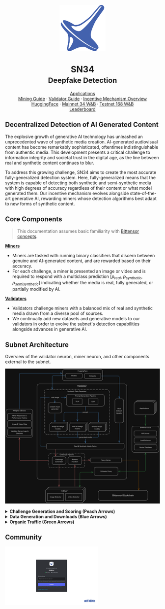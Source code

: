 <p align="center">
  <img src="docs/static/Bitmind-Logo.png" alt="BitMind Logo" width="150"/>
</p>
<h1 align="center">SN34<br><small>Deepfake Detection</small></h1>

<div align="center">
 <a href="https://www.bitmind.ai/apps">Applications</a>
</div>

<div align="center">
 <a href="docs/Mining.md">Mining Guide</a> ·
 <a href="docs/Validating.md">Validator Guide</a> ·
  <a href="docs/Incentive.md">Incentive Mechanism Overview</a>
</div>

<div align="center">
 <a href="https://huggingface.co/bitmind">HuggingFace</a> ·
 <a href="https://wandb.ai/bitmindai/bitmind-subnet">Mainnet 34 W&B</a> ·
 <a href="https://wandb.ai/bitmindai/bitmind-subnet">Testnet 168 W&B</a>
</div>

<div align="center">
 <a href="https://app.bitmind.ai/statistics">Leaderboard</a>
</div>

## Decentralized Detection of AI Generated Content
The explosive growth of generative AI technology has unleashed an unprecedented wave of synthetic media creation. AI-generated audiovisual content has become remarkably sophisticated, oftentimes indistinguishable from authentic media. This development presents a critical challenge to information integrity and societal trust in the digital age, as the line between real and synthetic content continues to blur.

To address this growing challenge, SN34 aims to create the most accurate fully-generalized detection system. Here, fully-generalized means that the system is capable of detecting both synthetic and semi-synthetic media with high degrees of accuracy regardless of their content or what model generated them. Our incentive mechanism evolves alongside state-of-the-art generative AI, rewarding miners whose detection algorithms best adapt to new forms of synthetic content.


## Core Components

> This documentation assumes basic familiarity with [Bittensor concepts](https://docs.bittensor.com/learn/bittensor-building-blocks). 

<b><a href="docs/Mining.md">Miners</a></b>

- Miners are tasked with running binary classifiers that discern between genuine and AI-generated content, and are rewarded based on their accuracy. 
- For each challenge, a miner is presented an image or video and is required to respond with a multiclass prediction [$p_{real}$, $p_{synthetic}$, $p_{semisynthetic}$] indicating whether the media is real, fully generated, or partially modified by AI.


<b><a href="docs/Validating.md">Validators</a></b>
- Validators challenge miners with a balanced mix of real and synthetic media drawn from a diverse pool of sources.
- We continually add new datasets and generative models to our validators in order to evolve the subnet's detection capabilities alongside advances in generative AI. 


## Subnet Architecture

Overview of the validator neuron, miner neuron, and other components external to the subnet.

![Subnet Architecture](docs/static/Subnet-Arch.png)

<details>
<summary><b>Challenge Generation and Scoring (Peach Arrows</span>)</b></summary>
<ul>
  <li>The validator first randomly samples an image or video from its local media cache.</li>
  <li>The sampled media can be real, synthetic, or semisynthetic, and was either downloaded from an dataset on Huggingface or generated locally by one of many generative models.</li>
  <li>The sampled media is then augmented by a pipeline of random transformations, adding to the challenge difficulty and mitigating incentive mechanism gaming via lookups.</li>
  <li>The augmented media is then sent to miners for classification.</li>
  <li>The validator scores the miners responses and logs comprehensive challenge results to <a href="https://wandb.ai/bitmindai/bitmind-subnet">Weights and Biases</a>, including the generated media, original prompt, miner responses and rewards, and other challenge metadata.</li>
</ul>
</details>

<details>
<summary><b>Data Generation and Downloads (Blue Arrows)</b></summary>
The blue arrows show how the validator media cache is maintained by two parallel tracks:
<ul>
<li>The synthetic data generator coordinates a VLM and LLM to generate prompts for our suite of text-to-image, image-to-image, and text-to-video models. Each generated image/video is written to the cache along with the prompt, generation parameters, and other metadata.</li>
<li>The real data fetcher performs partial dataset downloads, fetching random compressed chunks of datasets from HuggingFace and unpacking random portions of these chunks into the cache along with their metadata. Partial downloads avoid requiring TBs of space for large video datasets like OpenVid1M.</li>
</ul>
</details>

<details>
<summary><b>Organic Traffic (Green Arrows)</b></summary>

<a href="https://www.bitmind.ai/apps">Application</a> requests are distributed to validators by an API server and load balancer in BitMind's cloud. A vector database caches subnet responses to avoid uncessary repetitive calls coming from salient images on the internet. 
</details>



## Community

<p align="left">
  <a href="https://discord.gg/kKQR98CrUn">
    <img src="docs/static/Join-BitMind-Discord.png" alt="Join us on Discord" width="60%">
  </a>
</p>
